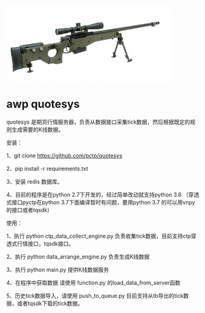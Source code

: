 <p>
<img height="200" src="./misc/awp.png">
</p>

# awp quotesys
quotesys 是期货行情服务器，负责从数据接口采集tick数据，然后根据既定的规则生成需要的K线数据。

安装：

1、git clone https://github.com/pctp/quotesys

2、pip install -r requirements.txt

3、安装 redis 数据库。

4、目前的程序是在python 2.7下开发的，经过简单改动就支持python 3.6 （穿透式接口pyctp在python 3.7下面编译暂时有问题，要用python 3.7 的可以用vnpy的接口或者tqsdk）


使用：

1、执行 python ctp_data_collect_engine.py   负责收集tick数据，目前支持ctp穿透式行情接口，tqsdk接口。

2、执行 python data_arrange_engine.py  负责生成K线数据

3、执行 python main.py   提供K线数据服务

4、在程序中获取数据 请使用 function.py 的load_data_from_server函数

5、历史tick数据导入，请使用  	push_to_queue.py 目前支持从tb导出的tick数据，或者tqsdk下载的tick数据。



